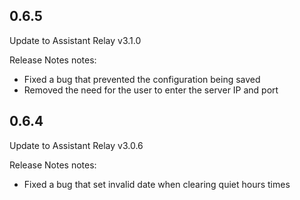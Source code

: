 ## 0.6.5
Update to Assistant Relay v3.1.0

Release Notes notes:
- Fixed a bug that prevented the configuration being saved
- Removed the need for the user to enter the server IP and port

## 0.6.4
Update to Assistant Relay v3.0.6

Release Notes notes:
- Fixed a bug that set invalid date when clearing quiet hours times